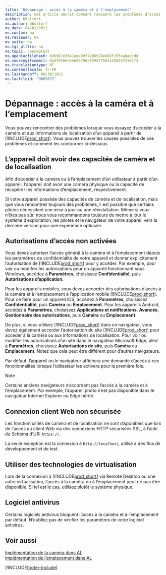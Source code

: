 ```yaml
---
title: 'Dépannage : accès à la caméra et à l’emplacement'
description: Cet article décrit comment résoudre les problèmes d’accès à la caméra et aux informations de localisation dans Business Central.
author: bholtorf
ms.author: bholtorf
ms.date: 04/01/2021
ms.custom: na
ms.reviewer: na
ms.suite: na
ms.tgt_pltfrm: na
ms.topic: conceptual
ms.openlocfilehash: d2b967e3541eee99f7e96978e866f79faabaecdd
ms.sourcegitcommit: 8ad79e0ec6e625796af298f756a142624f514cf3
ms.translationtype: HT
ms.contentlocale: fr-FR
ms.lasthandoff: 09/30/2022
ms.locfileid: "9605872"
---
```

# <a name="troubleshooting-accessing-camera-and-location"></a>Dépannage : accès à la caméra et à l’emplacement

Vous pouvez rencontrer des problèmes lorsque vous essayez d’accéder à la caméra et aux informations de localisation d’un appareil à partir de [!INCLUDE[prod_short](includes/prod_short.md)]. Vous pouvez trouver les causes possibles de ces problèmes et comment les contourner ci-dessous.

## <a name="device-must-have-camera-and-location-capabilities"></a>L’appareil doit avoir des capacités de caméra et de localisation

Afin d’accéder à la caméra ou à l’emplacement d’un utilisateur à partir d’un appareil, l’appareil doit avoir une caméra physique ou la capacité de récupérer les informations d’emplacement, respectivement.

Si votre appareil possède des capacités de caméra et de localisation, mais que vous rencontrez toujours des problèmes, il est possible que certains pilotes nécessitent une mise à jour ou une réinstallation. Même si vous n’êtes pas sûr, nous vous recommandons toujours de mettre à jour le système d’exploitation, les pilotes et le navigateur de votre appareil vers la dernière version pour une expérience optimale.

## <a name="access-permissions-not-enabled"></a>Autorisations d’accès non activées

Vous devez autoriser l’accès général à la caméra et à l’emplacement depuis les paramètres de confidentialité de votre appareil et donner explicitement l’autorisation de [!INCLUDE[prod_short](includes/prod_short.md)] pour y accéder. Par exemple, pour voir ou modifier les autorisations pour un appareil fonctionnant sous Windows, accédez à **Paramètres**, choisissez **Confidentialité**, puis **Autorisations d’application**. 

Pour les appareils mobiles, vous devez accorder des autorisations d’accès à la caméra et à l’emplacement à l’application mobile [!INCLUDE[prod_short](includes/prod_short.md)]. Pour ce faire pour un appareil iOS, accédez à **Paramètres**, choisissez **Confidentialité**, puis **Caméra** ou **Emplacement**. Pour les appareils Android, accédez à **Paramètres**, choisissez **Applications et notifications**, **Avancée**, **Gestionnaire des autorisations**, puis **Caméra** ou **Emplacement**.

De plus, si vous utilisez [!INCLUDE[prod_short](includes/prod_short.md)] dans un navigateur, vous devez également accorder l’autorisation du site [!INCLUDE[prod_short](includes/prod_short.md)] pour accéder à la caméra ou aux informations de localisation. Pour voir ou modifier les autorisations d’un site dans le navigateur Microsoft Edge, allez à **Paramètres**, choisissez **Autorisations de site**, puis **Caméra** ou **Emplacement**. Notez que cela peut être différent pour d’autres navigateurs.

Par défaut, l’appareil ou le navigateur affichera une demande d’accès à ces fonctionnalités lorsque l’utilisateur les activera pour la première fois.

> [!NOTE]  
> Certains anciens navigateurs n’accordent pas l’accès à la caméra et à l’emplacement. Par exemple, l’appareil photo n’est pas disponible dans le navigateur Internet Explorer ou Edge hérité.

## <a name="web-client-connection-not-secure"></a>Connexion client Web non sécurisée

Les fonctionnalités de caméra et de localisation ne sont disponibles que lors de l’accès au client Web via des connexions HTTP sécurisées SSL, à l’aide du Schéma d’URI `https://`. 

La seule exception est la connexion à `http://localhost`, utilisé à des fins de développement et de test.


## <a name="work-with-virtualization-technologies"></a>Utiliser des technologies de virtualisation

Lors de la connexion à [!INCLUDE[prod_short](includes/prod_short.md)] via Remote Desktop ou une autre virtualisation, l’accès à la caméra ou à l’emplacement peut ne pas être disponible. Si tel est le cas, utilisez plutôt le système physique.

## <a name="antivirus-software"></a>Logiciel antivirus
Certains logiciels antivirus bloquent l’accès à la caméra et à l’emplacement par défaut. N’oubliez pas de vérifier les paramètres de votre logiciel antivirus.

## <a name="see-also"></a>Voir aussi
[Implémentation de la caméra dans AL](/dynamics365/business-central/dev-itpro/developer/devenv-implement-camera-al)  
[Implémentation de l’emplacement dans AL](/dynamics365/business-central/dev-itpro/developer/devenv-implement-location-al)


[!INCLUDE[footer-include](includes/footer-banner.md)]